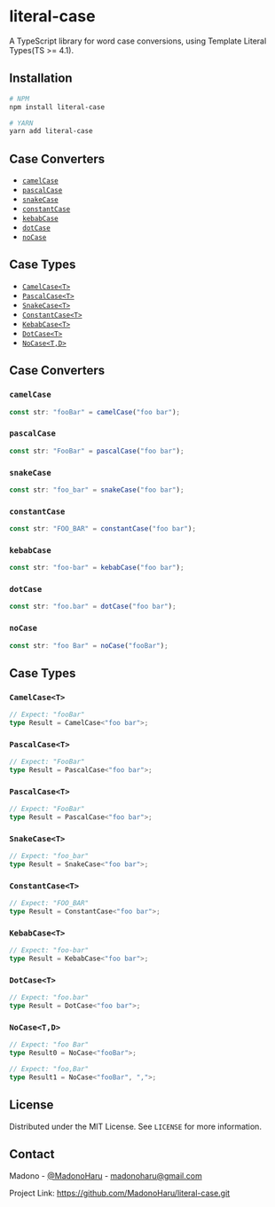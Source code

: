 # literal-case

A TypeScript library for word case conversions, using Template Literal Types(TS >= 4.1).

## Installation

```bash
# NPM
npm install literal-case

# YARN
yarn add literal-case
```

## Case Converters

- [`camelCase`](#camelcase)
- [`pascalCase`](#pascalcase)
- [`snakeCase`](#snakecase)
- [`constantCase`](#constantcase)
- [`kebabCase`](#kebabcase)
- [`dotCase`](#dotcase)
- [`noCase`](#nocase)

## Case Types

- [`CamelCase<T>`](#camelcaset)
- [`PascalCase<T>`](#pascalcaset)
- [`SnakeCase<T>`](#snakecaset)
- [`ConstantCase<T>`](#constantcaset)
- [`KebabCase<T>`](#kebabcaset)
- [`DotCase<T>`](#dotcaset)
- [`NoCase<T,D>`](#nocasetd)

## Case Converters

### `camelCase`

```ts
const str: "fooBar" = camelCase("foo bar");
```

### `pascalCase`

```ts
const str: "FooBar" = pascalCase("foo bar");
```

### `snakeCase`

```ts
const str: "foo_bar" = snakeCase("foo bar");
```

### `constantCase`

```ts
const str: "FOO_BAR" = constantCase("foo bar");
```

### `kebabCase`

```ts
const str: "foo-bar" = kebabCase("foo bar");
```

### `dotCase`

```ts
const str: "foo.bar" = dotCase("foo bar");
```

### `noCase`

```ts
const str: "foo Bar" = noCase("fooBar");
```

## Case Types

### `CamelCase<T>`

```ts
// Expect: "fooBar"
type Result = CamelCase<"foo bar">;
```

### `PascalCase<T>`

```ts
// Expect: "FooBar"
type Result = PascalCase<"foo bar">;
```

### `PascalCase<T>`

```ts
// Expect: "FooBar"
type Result = PascalCase<"foo bar">;
```

### `SnakeCase<T>`

```ts
// Expect: "foo_bar"
type Result = SnakeCase<"foo bar">;
```

### `ConstantCase<T>`

```ts
// Expect: "FOO_BAR"
type Result = ConstantCase<"foo bar">;
```

### `KebabCase<T>`

```ts
// Expect: "foo-bar"
type Result = KebabCase<"foo bar">;
```

### `DotCase<T>`

```ts
// Expect: "foo.bar"
type Result = DotCase<"foo bar">;
```

### `NoCase<T,D>`

```ts
// Expect: "foo Bar"
type Result0 = NoCase<"fooBar">;

// Expect: "foo,Bar"
type Result1 = NoCase<"fooBar", ",">;
```

## License

Distributed under the MIT License. See `LICENSE` for more information.

## Contact

Madono - [@MadonoHaru](https://twitter.com/MadonoHaru) - madonoharu@gmail.com

Project Link: https://github.com/MadonoHaru/literal-case.git
